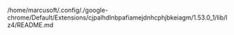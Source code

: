 /home/marcusoft/.config/./google-chrome/Default/Extensions/cjpalhdlnbpafiamejdnhcphjbkeiagm/1.53.0_1/lib/lz4/README.md